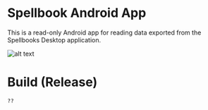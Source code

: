 # Spellbook Android App

This is a read-only Android app for reading data exported from the Spellbooks Desktop application.

![alt text](spellbook=app-screen.png "Screenshot")

# Build (Release)

    ??

